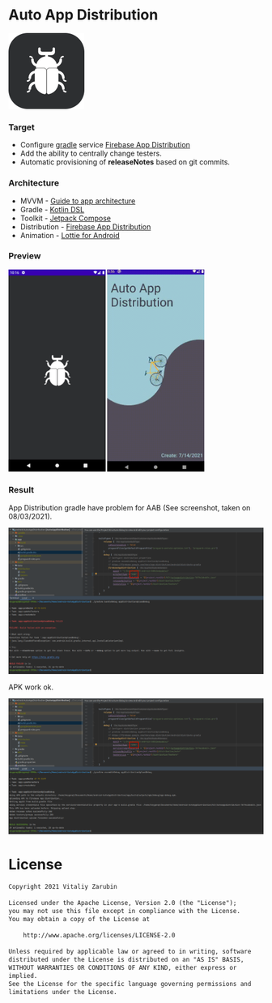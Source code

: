 Auto App Distribution
===================

![picture](data/preview-0.png)

### Target

* Configure [gradle](https://firebase.google.com/docs/app-distribution/android/distribute-gradle?apptype=apk) service [Firebase App Distribution](https://firebase.google.com/docs/app-distribution)
* Add the ability to centrally change testers.
* Automatic provisioning of **releaseNotes** based on git commits.

### Architecture

* MVVM - [Guide to app architecture](https://developer.android.com/jetpack/guide)
* Gradle - [Kotlin DSL](https://docs.gradle.org/current/userguide/kotlin_dsl.html)
* Toolkit - [Jetpack Compose](https://developer.android.com/jetpack/compose)
* Distribution - [Firebase App Distribution](https://firebase.google.com/docs/app-distribution)
* Animation - [Lottie for Android](http://airbnb.io/lottie/#/android-compose)

### Preview
<p>
<img src="data/preview-1.png" width="38%"/>
<img src="data/preview.gif" width="38%"/>
</p>

### Result
App Distribution gradle have problem for AAB (See screenshot, taken on 08/03/2021).

![picture](data/aab.png)

APK work ok.

![picture](data/apk.png)

# License

```
Copyright 2021 Vitaliy Zarubin

Licensed under the Apache License, Version 2.0 (the "License");
you may not use this file except in compliance with the License.
You may obtain a copy of the License at

    http://www.apache.org/licenses/LICENSE-2.0

Unless required by applicable law or agreed to in writing, software
distributed under the License is distributed on an "AS IS" BASIS,
WITHOUT WARRANTIES OR CONDITIONS OF ANY KIND, either express or implied.
See the License for the specific language governing permissions and
limitations under the License.
```